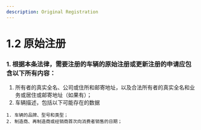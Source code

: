 ```yaml
---
description: Original Registration
---
```


# 1.2 原始注册

### 1. 根据本条法律，需要注册的车辆的原始注册或更新注册的申请应包含以下所有内容：

  1. 所有者的真实全名、公司或住所和邮寄地址，以及合法所有者的真实全名和业务或居住或邮寄地址（如果有）；
  2. 车辆描述，包括以下可能存在的数据

    1. 车辆的品牌、型号和类型；
    2. 制造商、再制造商或经销商首次向消费者销售的日期；